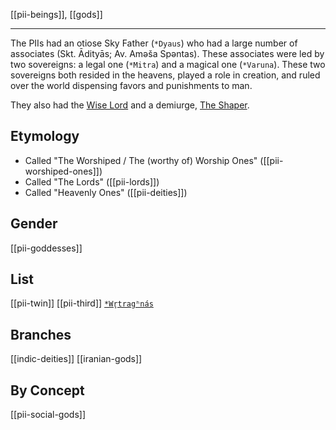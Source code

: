 [[pii-beings]], [[gods]]

---

The PIIs had an otiose Sky Father (`*Dyaus`) who had a large number of associates (Skt. Ādityās; Av. Aməša Spəntas). These associates were led by two sovereigns: a legal one (`*Mitra`) and a magical one (`*Varuna`). These two sovereigns both resided in the heavens, played a role in creation, and ruled over the world dispensing favors and punishments to man.

They also had the [Wise Lord](wise-lord.md) and a demiurge, [The Shaper](the-shaper.md).





## Etymology
- Called "The Worshiped / The (worthy of) Worship Ones" ([[pii-worshiped-ones]])
- Called "The Lords" ([[pii-lords]])
- Called "Heavenly Ones" ([[pii-deities]])

## Gender
[[pii-goddesses]]

## List
[[pii-twin]]
[[pii-third]]
[`*Wr̥tragʰnás`](pii-wrtraghnas.md)

## Branches
[[indic-deities]]
[[iranian-gods]]


## By Concept
[[pii-social-gods]]